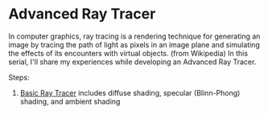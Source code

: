 # Advanced Ray Tracer

In computer graphics, ray tracing is a rendering technique for generating an image by tracing the path of light as pixels in an image plane and simulating the effects of its encounters with virtual objects. (from Wikipedia)
In this serial, I'll share my experiences while developing an Advanced Ray Tracer.

Steps:
1. [Basic Ray Tracer](page1.md) includes diffuse shading, specular (Blinn-Phong) shading, and ambient shading
